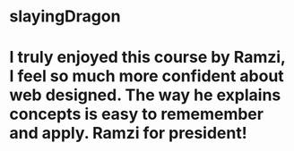 # slayingDragon
# I truly enjoyed this course by Ramzi, I feel so much more confident about web designed. The way he explains concepts is easy to rememember and apply. Ramzi for president! 